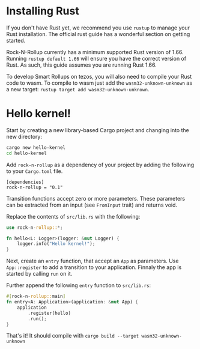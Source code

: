 # Installing Rust

If you don't have Rust yet, we recommend you use `rustup` to manage your Rust installation. The official rust guide has a wonderful section on getting started.

Rock-N-Rollup currently has a minimum supported Rust version of 1.66. Running `rustup default 1.66` will ensure you have the correct version of Rust. As such, this guide assumes you are running Rust 1.66.

To develop Smart Rollups on tezos, you will also need to compile your Rust code to wasm. To compile to wasm just add the `wasm32-unknown-unknown` as a new target: `rustup target add wasm32-unknown-unknown`.

# Hello kernel!

Start by creating a new library-based Cargo project and changing into the new directory:

```bash
cargo new hello-kernel
cd hello-kernel
```

Add `rock-n-rollup` as a dependency of your project by adding the following to your `Cargo.toml` file.

```
[dependencies]
rock-n-rollup = "0.1"
```

Transition functions accept zero or more parameters. These parameters can be extracted from an input (see `FromInput` trait) and returns void.

Replace the contents of `src/lib.rs` with the following:

```rust
use rock-n-rollup::*;

fn hello<L: Logger>(logger: &mut Logger) {
    logger.info("Hello kernel!");
}
```

Next, create an `entry` function, that accept an `App` as parameters. Use `App::register` to add a transition to your application. Finnaly the app is started by calling `run` on it.

Further append the following `entry` function to `src/lib.rs`:

```rust
#[rock-n-rollup::main]
fn entry<A: Application>(application: &mut App) {
    application
        .register(hello)
        .run();
}
```

That's it! It should compile with `cargo build --target wasm32-unknown-unknown`
